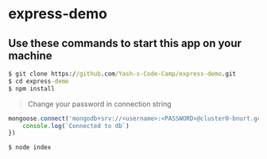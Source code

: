 # express-demo

## Use these commands to start this app on your machine

```cmd
$ git clone https://github.com/Yash-s-Code-Camp/express-demo.git
$ cd express-demo
$ npm install
```

> Change your password in connection string

```javascript
mongoose.connect('mongodb+srv://<username>:<PASSWORD>@cluster0-bnurt.gcp.mongodb.net/express-demo', () => {
    console.log(`Connected to db`)
})
```
```cmd
$ node index
```

